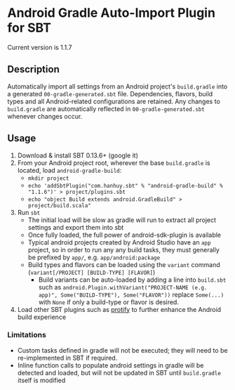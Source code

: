 # Android Gradle Auto-Import Plugin for SBT #

Current version is 1.1.7

## Description ##

Automatically import all settings from an Android project's `build.gradle` into
a generated `00-gradle-generated.sbt` file. Dependencies, flavors, build
types and all Android-related configurations are retained. Any changes to
`build.gradle` are automatically reflected in `00-gradle-generated.sbt`
whenever changes occur.

## Usage ##

1. Download & install SBT 0.13.6+ (google it)
2. From your Android project root, wherever the base `build.gradle` is located,
   load `android-gradle-build`:
   * `mkdir project`
   * `echo 'addSbtPlugin("com.hanhuy.sbt" % "android-gradle-build" % "1.1.6")' > project/plugins.sbt`
   * `echo "object Build extends android.GradleBuild" > project/build.scala"`
3. Run `sbt`
   * The initial load will be slow as gradle will run to extract all
     project settings and export them into sbt
   * Once fully loaded, the full power of android-sdk-plugin is available
   * Typical android projects created by Android Studio have an `app` project,
     so in order to run any any build tasks, they must generally be prefixed by
     `app/`, e.g. `app/android:package`
   * Build types and flavors can be loaded using the `variant` command
     (`variant[/PROJECT] [BUILD-TYPE] [FLAVOR]`)  
     * Build variants can be auto-loaded by adding a line into `build.sbt` such
       as `android.Plugin.withVariant("PROJECT-NAME (e.g. app)", Some("BUILD-TYPE"), Some("FLAVOR"))`
       replace `Some(...)` with `None` if only a build-type or flavor is desired.
4. Load other SBT plugins such as [protify](https://github.com/pfn/protify) to
   further enhance the Android build experience


### Limitations ###

* Custom tasks defined in gradle will not be executed; they will need to be
  re-implemented in SBT if required.
* Inline function calls to populate android settings in gradle will be detected
  and loaded, but will not be updated in SBT until `build.gradle` itself is
  modified
